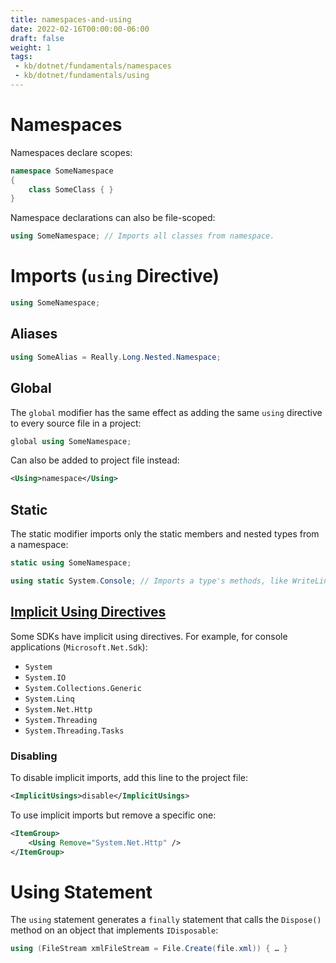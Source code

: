```yaml
---
title: namespaces-and-using
date: 2022-02-16T00:00:00-06:00
draft: false
weight: 1
tags:
 - kb/dotnet/fundamentals/namespaces
 - kb/dotnet/fundamentals/using
---
```


# Namespaces
Namespaces declare scopes:
```cs
namespace SomeNamespace 
{
	class SomeClass { }
}
```

Namespace declarations can also be file-scoped:
```cs
using SomeNamespace; // Imports all classes from namespace.
```

# Imports (`using` Directive)
```cs
using SomeNamespace;
```

## Aliases
```cs
using SomeAlias = Really.Long.Nested.Namespace;
```

## Global
The `global` modifier has the same effect as adding the same `using` directive to every source file in a project:
```cs
global using SomeNamespace;
```

Can also be added to project file instead:
```xml
<Using>namespace</Using>
```

## Static
The static modifier imports only the static members and nested types from a namespace:
```cs
static using SomeNamespace;
```

```cs
using static System.Console; // Imports a type's methods, like WriteLine.
```

## [Implicit Using Directives](https://learn.microsoft.com/en-us/dotnet/core/project-sdk/overview#implicit-using-directives)
Some SDKs have implicit using directives. For example, for console applications (`Microsoft.Net.Sdk`):
- `System`
- `System.IO`
- `System.Collections.Generic`
- `System.Linq`
- `System.Net.Http`
- `System.Threading`
- `System.Threading.Tasks`

### Disabling
To disable implicit imports, add this line to the project file:
```xml
<ImplicitUsings>disable</ImplicitUsings>
```

To use implicit imports but remove a specific one:
```xml
<ItemGroup>
	<Using Remove="System.Net.Http" />
</ItemGroup>
```

# Using Statement
The `using` statement generates a `finally` statement that calls the `Dispose()` method on an object that implements `IDisposable`:
```cs
using (FileStream xmlFileStream = File.Create(file.xml)) { … }
```